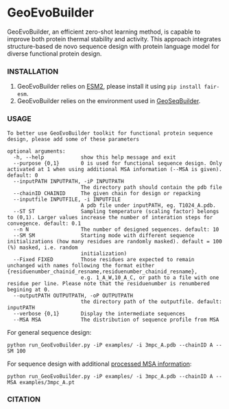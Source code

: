 # GeoEvoBuilder
GeoEvoBuilder, an efficient zero-shot learning method, is capable to improve both protein thermal stability and activity. This approach integrates structure-based de novo sequence design with protein language model for diverse functional protein design.

<!-- ![Alt text](https://github.com/PKUliujl/GeoEvoBuilder/blob/main/image/flow.jpg) -->

### INSTALLATION
<!-- ====================== -->
1. GeoEvoBuilder relies on [ESM2](https://github.com/facebookresearch/esm), please install it using `pip install fair-esm`.
2. GeoEvoBuilder relies on the environment used in [GeoSeqBuilder](https://github.com/PKUliujl/GeoSeqBuilder/).

### USAGE
<!-- ====================== 
We are currently in the process of organizing the code and anticipate releasing the software soon. -->
```
To better use GeoEvoBuilder toolkit for functional protein sequence design, please add some of these parameters

optional arguments:
  -h, --help            show this help message and exit
  --purpose {0,1}       0 is used for functional sequence design. Only activated at 1 when using additional MSA information (--MSA is given). default: 0
  --inputPATH INPUTPATH, -iP INPUTPATH
                        The directory path should contain the pdb file
  --chainID CHAINID     The given chain for design or repacking
  --inputfile INPUTFILE, -i INPUTFILE
                        A pdb file under inputPATH, eg. T1024_A.pdb.
  --ST ST               Sampling temperature (scaling factor) belongs to (0,1). Larger values increase the number of interation steps for convegence. default: 0.1
  --n N                 The number of designed sequences. default: 10
  --SM SM               Starting mode with different sequence initializations (how many residues are randomly masked). default = 100 (%) masked, i.e. random
                        initialization)
  --Fixed FIXED         Those residues are expected to remain unchanged with names following the format either {residuenumber_chainid_resname,residuenumber_chainid_resname},
                        e.g. 1_A_W,10_A_C, or path to a file with one residue per line. Please note that the residuenumber is renumbered begining at 0.
  --outputPATH OUTPUTPATH, -oP OUTPUTPATH
                        the directory path of the outputfile. default: inputPATH
  --verbose {0,1}       Display the intermediate sequences
  --MSA MSA             The distribution of sequence profile from MSA
```

For general sequence design:
```
python run_GeoEvoBuilder.py -iP examples/ -i 3mpc_A.pdb --chainID A --SM 100
```
For sequence design with additional [processed MSA information](https://github.com/PKUliujl/GeoEvoBuilder/tree/main/MSA_Processing):
```
python run_GeoEvoBuilder.py -iP examples/ -i 3mpc_A.pdb --chainID A --MSA examples/3mpc_A.pt
```

### CITATION
